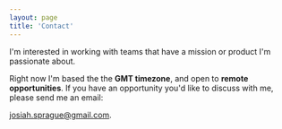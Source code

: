```yaml
---
layout: page
title: 'Contact'
---
```


I'm interested in working with teams that have a mission or product I'm passionate about.

Right now I'm based the the **GMT timezone**, and open to **remote opportunities**. If you have an opportunity you'd like to discuss with me, please send me an email:

[josiah.sprague@gmail.com](mailto:josiah.sprague@gmail.com).

